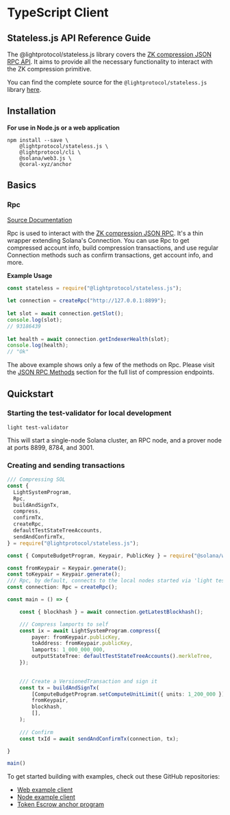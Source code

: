 # TypeScript Client

## Stateless.js API Reference Guide <a href="#what-is-solana-web3-js" id="what-is-solana-web3-js"></a>

The @lightprotocol/stateless.js library covers the  [ZK compression JSON RPC API](../introduction/json-rpc-methods.md). It aims to provide all the necessary functionality to interact with the ZK compression primitive.

You can find the complete source for the `@lightprotocol/stateless.js` library [here](https://github.com/Lightprotocol/light-protocol/tree/main/js/stateless.js).

## Installation

**For use in Node.js or a web application**

```shell-session
npm install --save \
    @lightprotocol/stateless.js \
    @lightprotocol/cli \
    @solana/web3.js \
    @coral-xyz/anchor
```

## Basics

### Rpc <a href="#connection" id="connection"></a>

[Source Documentation](https://github.com/Lightprotocol/light-protocol/blob/main/js/stateless.js/src/rpc.ts)

Rpc is used to interact with the [ZK compression JSON RPC](../introduction/json-rpc-methods.md). It's a thin wrapper extending Solana's Connection. You can use Rpc to get compressed account info, build compression transactions, and use regular Connection methods such as confirm transactions, get account info, and more.

**Example Usage**

```typescript
const stateless = require("@lightprotocol/stateless.js");
 
let connection = createRpc("http://127.0.0.1:8899");
 
let slot = await connection.getSlot();
console.log(slot);
// 93186439
 
let health = await connection.getIndexerHealth(slot);
console.log(health);
// "Ok"

```

The above example shows only a few of the methods on Rpc. Please visit the [JSON RPC Methods](../introduction/json-rpc-methods.md) section for the full list of compression endpoints.

## Quickstart

### Starting the test-validator for local development

```
light test-validator 
```

This will start a single-node Solana cluster, an RPC node, and a prover node at ports 8899, 8784, and 3001.&#x20;

### Creating and sending transactions

```typescript
/// Compressing SOL
const {
  LightSystemProgram,
  Rpc,
  buildAndSignTx,
  compress,
  confirmTx,
  createRpc,
  defaultTestStateTreeAccounts,
  sendAndConfirmTx,
} = require("@lightprotocol/stateless.js");

const { ComputeBudgetProgram, Keypair, PublicKey } = require("@solana/web3.js");

const fromKeypair = Keypair.generate();
const toKeypair = Keypair.generate();
/// Rpc, by default, connects to the local nodes started via 'light test-validator' 
const connection: Rpc = createRpc();

const main = () => {

    const { blockhash } = await connection.getLatestBlockhash();

    /// Compress lamports to self
    const ix = await LightSystemProgram.compress({
        payer: fromKeypair.publicKey,
        toAddress: fromKeypair.publicKey,
        lamports: 1_000_000_000,
        outputStateTree: defaultTestStateTreeAccounts().merkleTree, 
    });

    
    /// Create a VersionedTransaction and sign it
    const tx = buildAndSignTx(
        [ComputeBudgetProgram.setComputeUnitLimit({ units: 1_200_000 }), ix],
        fromKeypair,
        blockhash,
        [],
    );
    
    /// Confirm 
    const txId = await sendAndConfirmTx(connection, tx);

}

main()
```

To get started building with examples, check out these GitHub repositories:

* [Web example client](https://github.com/Lightprotocol/example-web-client)
* [Node example client](https://github.com/Lightprotocol/example-nodejs-client)
* [Token Escrow anchor program](https://github.com/Lightprotocol/light-protocol/tree/main/examples/token-escrow)
